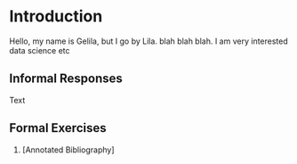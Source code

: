 # Introduction

Hello, my name is Gelila, but I go by Lila. blah blah blah. I am very interested data science etc

## Informal Responses

Text

## Formal Exercises

1. [Annotated Bibliography]
